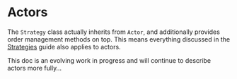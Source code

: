 # Actors

The `Strategy` class actually inherits from `Actor`, and additionally provides order management
methods on top. This means everything discussed in the [Strategies](../../concepts/strategies.md) guide
also applies to actors.

This doc is an evolving work in progress and will continue to describe actors more fully…
